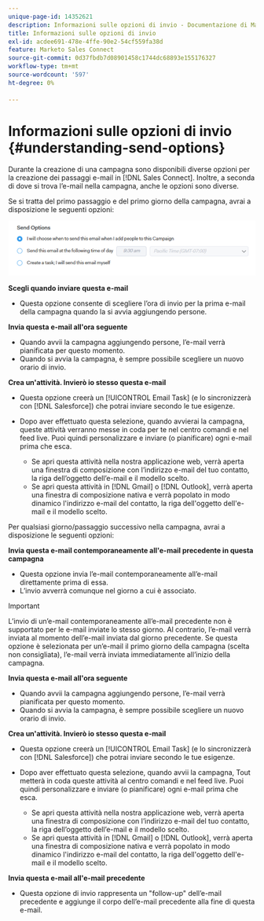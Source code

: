 ```yaml
---
unique-page-id: 14352621
description: Informazioni sulle opzioni di invio - Documentazione di Marketo - Documentazione del prodotto
title: Informazioni sulle opzioni di invio
exl-id: acdee691-478e-4ffe-90e2-54cf559fa38d
feature: Marketo Sales Connect
source-git-commit: 0d37fbdb7d08901458c1744dc68893e155176327
workflow-type: tm+mt
source-wordcount: '597'
ht-degree: 0%

---
```


# Informazioni sulle opzioni di invio {#understanding-send-options}

Durante la creazione di una campagna sono disponibili diverse opzioni per la creazione dei passaggi e-mail in [!DNL Sales Connect]. Inoltre, a seconda di dove si trova l’e-mail nella campagna, anche le opzioni sono diverse.

Se si tratta del primo passaggio e del primo giorno della campagna, avrai a disposizione le seguenti opzioni:

![](assets/image2019-10-25-10-43-19.png)

**Scegli quando inviare questa e-mail**

* Questa opzione consente di scegliere l’ora di invio per la prima e-mail della campagna quando la si avvia aggiungendo persone.

**Invia questa e-mail all&#39;ora seguente**

* Quando avvii la campagna aggiungendo persone, l’e-mail verrà pianificata per questo momento.
* Quando si avvia la campagna, è sempre possibile scegliere un nuovo orario di invio.

**Crea un&#39;attività. Invierò io stesso questa e-mail**

* Questa opzione creerà un [!UICONTROL Email Task] (e lo sincronizzerà con [!DNL Salesforce]) che potrai inviare secondo le tue esigenze.
* Dopo aver effettuato questa selezione, quando avvierai la campagna, queste attività verranno messe in coda per te nel centro comandi e nel feed live. Puoi quindi personalizzare e inviare (o pianificare) ogni e-mail prima che esca.

   * Se apri questa attività nella nostra applicazione web, verrà aperta una finestra di composizione con l’indirizzo e-mail del tuo contatto, la riga dell’oggetto dell’e-mail e il modello scelto.
   * Se apri questa attività in [!DNL Gmail] o [!DNL Outlook], verrà aperta una finestra di composizione nativa e verrà popolato in modo dinamico l&#39;indirizzo e-mail del contatto, la riga dell&#39;oggetto dell&#39;e-mail e il modello scelto.

Per qualsiasi giorno/passaggio successivo nella campagna, avrai a disposizione le seguenti opzioni:

**Invia questa e-mail contemporaneamente all&#39;e-mail precedente in questa campagna**

* Questa opzione invia l’e-mail contemporaneamente all’e-mail direttamente prima di essa.
* L’invio avverrà comunque nel giorno a cui è associato.

>[!IMPORTANT]
>
>L’invio di un’e-mail contemporaneamente all’e-mail precedente non è supportato per le e-mail inviate lo stesso giorno. Al contrario, l’e-mail verrà inviata al momento dell’e-mail inviata dal giorno precedente. Se questa opzione è selezionata per un’e-mail il primo giorno della campagna (scelta non consigliata), l’e-mail verrà inviata immediatamente all’inizio della campagna.

**Invia questa e-mail all&#39;ora seguente**

* Quando avvii la campagna aggiungendo persone, l’e-mail verrà pianificata per questo momento.
* Quando si avvia la campagna, è sempre possibile scegliere un nuovo orario di invio.

**Crea un&#39;attività. Invierò io stesso questa e-mail**

* Questa opzione creerà un [!UICONTROL Email Task] (e lo sincronizzerà con [!DNL Salesforce]) che potrai inviare secondo le tue esigenze.
* Dopo aver effettuato questa selezione, quando avvii la campagna, Tout metterà in coda queste attività al centro comandi e nel feed live. Puoi quindi personalizzare e inviare (o pianificare) ogni e-mail prima che esca.

   * Se apri questa attività nella nostra applicazione web, verrà aperta una finestra di composizione con l’indirizzo e-mail del tuo contatto, la riga dell’oggetto dell’e-mail e il modello scelto.
   * Se apri questa attività in [!DNL Gmail] o [!DNL Outlook], verrà aperta una finestra di composizione nativa e verrà popolato in modo dinamico l&#39;indirizzo e-mail del contatto, la riga dell&#39;oggetto dell&#39;e-mail e il modello scelto.

**Invia questa e-mail all&#39;e-mail precedente**

* Questa opzione di invio rappresenta un &quot;follow-up&quot; dell’e-mail precedente e aggiunge il corpo dell’e-mail precedente alla fine di questa e-mail.

